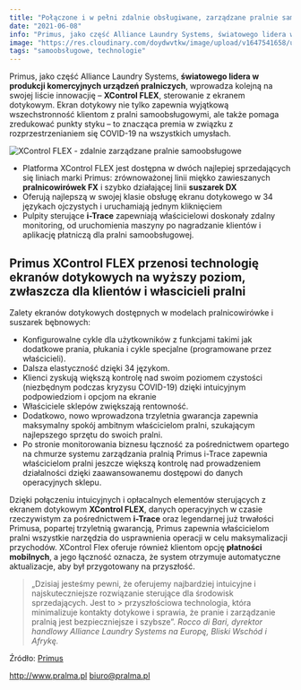 ```yaml
---
title: "Połączone i w pełni zdalnie obsługiwane, zarządzane pralnie samoobsługowe z technologią XControl FLEX"
date: "2021-06-08"
info: "Primus, jako część Alliance Laundry Systems, światowego lidera w produkcji komercyjnych urządzeń pralniczych, wprowadza kolejną na swojej liście innowacjię – XControl FLEX, sterowanie z ekranem dotykowym. Ekran dotykowy nie tylko zapewnia wyjątkową wszechstronność klientom z pralni samoobsługowymi, ale także pomaga zredukować punkty styku – to znacząca premia w związku z rozprzestrzenianiem się COVID-19 na wszystkich umysłach."
image: "https://res.cloudinary.com/doydwvtkw/image/upload/v1647541658/uploads/posts/xcontrol_flex_connected_laundries_cuqeww.webp"
tags: "samoobsługowe, technologie"
---
```


Primus, jako część Alliance Laundry Systems, **światowego lidera w produkcji komercyjnych urządzeń pralniczych**, wprowadza kolejną na swojej liście innowacjię – **XControl FLEX**, sterowanie z ekranem dotykowym. Ekran dotykowy nie tylko zapewnia wyjątkową wszechstronność klientom z pralni samoobsługowymi, ale także pomaga zredukować punkty styku – to znacząca premia w związku z rozprzestrzenianiem się COVID-19 na wszystkich umysłach. 

![XControl FLEX - zdalnie zarządzane pralnie samoobsługowe](https://res.cloudinary.com/doydwvtkw/image/upload/v1647541658/uploads/posts/xcontrol_flex_connected_laundries_cuqeww.webp)

- Platforma XControl FLEX jest dostępna w dwóch najlepiej sprzedających się liniach marki Primus: zrównoważonej linii miękko zawieszanych **pralnicowirówek FX** i szybko działającej linii **suszarek DX**
- Oferują najlepszą w swojej klasie obsługę ekranu dotykowego w 34 językach ojczystych i uruchamiają jednym kliknięciem
- Pulpity sterujące **i-Trace** zapewniają właścicielowi doskonały zdalny monitoring, od uruchomienia maszyny po nagradzanie klientów i aplikację płatniczą dla pralni samoobsługowej.

## Primus XControl FLEX przenosi technologię ekranów dotykowych na wyższy poziom, zwłaszcza dla klientów i włascicieli pralni

Zalety ekranów dotykowych dostępnych w modelach pralnicowirówke i suszarek bębnowych:

- Konfigurowalne cykle dla użytkowników z funkcjami takimi jak dodatkowe prania, płukania i cykle specjalne (programowane przez właścicieli).
- Dalsza elastyczność dzięki 34 językom.
- Klienci zyskują większą kontrolę nad swoim poziomem czystości (niezbędnym podczas kryzysu COVID-19) dzięki intuicyjnym podpowiedziom i opcjom na ekranie
- Właściciele sklepów zwiększają rentowność.
- Dodatkowo, nowo wprowadzona trzyletnia gwarancja zapewnia maksymalny spokój ambitnym właścicielom pralni, szukającym najlepszego sprzętu do swoich pralni.
- Po stronie monitorowania biznesu łączność za pośrednictwem opartego na chmurze systemu zarządzania pralnią Primus i-Trace zapewnia właścicielom pralni jeszcze większą kontrolę nad prowadzeniem działalności dzięki zaawansowanemu dostępowi do danych operacyjnych sklepu.

Dzięki połączeniu intuicyjnych i opłacalnych elementów sterujących z ekranem dotykowym **XControl FLEX**, danych operacyjnych w czasie rzeczywistym za pośrednictwem **i-Trace** oraz legendarnej już trwałości Primusa, popartej trzyletnią gwarancją, Primus zapewnia właścicielom pralni wszystkie narzędzia do usprawnienia operacji w celu maksymalizacji przychodów. XControl Flex oferuje również klientom opcję **płatności mobilnych**, a jego łączność oznacza, że ​​system otrzymuje automatyczne aktualizacje, aby był przygotowany na przyszłość.

> „Dzisiaj jesteśmy pewni, że oferujemy najbardziej intuicyjne i najskuteczniejsze rozwiązanie sterujące dla środowisk sprzedających. Jest to > przyszłościowa technologia, która minimalizuje kontakty dotykowe i sprawia, że pranie i zarządzanie pralnią jest bezpieczniejsze i szybsze”.
> *Rocco di Bari, dyrektor handlowy Alliance Laundry Systems na Europę, Bliski Wschód i Afrykę.*


Źródło: [Primus](https://primuslaundry.com/connected-controlled-laundromats)

<http://www.pralma.pl>
<biuro@pralma.pl>